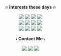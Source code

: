 <p align="center">🔥<strong> Interests these days </strong>🔥</p>
<p align="center">
  <img src=https://img.shields.io/badge/Kotlin-7F52FF?style=flat-square&logo=Kotlin&logoColor=white>
  <img src=https://img.shields.io/badge/Kafka-231F20?style=flat-square&logo=ApacheKafka&logoColor=white>
  <img src=https://img.shields.io/badge/SpringBoot-6DB33F?style=flat-square&logo=SpringBoot&logoColor=white>
  <img src=https://img.shields.io/badge/Istio-466BB0?style=flat-square&logo=Istio&logoColor=white>
  <br>
  <img src=https://img.shields.io/badge/Git-F05032?style=flat-square&logo=Git&logoColor=white>
  <img src=https://img.shields.io/badge/GitActions-2088FF?style=flat-square&logo=GithubActions&logoColor=white>
  <img src=https://img.shields.io/badge/GoCD-94399E?style=flat-square&logo=GoCD&logoColor=white>
  <img src=https://img.shields.io/badge/Terraform-7B42BC?style=flat-square&logo=Terraform&logoColor=white>
  <br>
  <img src=https://img.shields.io/badge/Python-3766AB?style=flat-square&logo=Python&logoColor=white>
  <img src=https://img.shields.io/badge/Docker-2496ED?style=flat-square&logo=Docker&logoColor=white>
  <img src=https://img.shields.io/badge/Kubernetes-326CE5?style=flat-square&logo=Kubernetes&logoColor=white>
  <img src=https://img.shields.io/badge/GO-00ADD8?style=flat-square&logo=GO&logoColor=white>
</p>
<p align="center">📞<strong> Contact Me </strong>📞</p>
<p align="center">
  <a href="https://www.linkedin.com/in/seunghun-shin-8842a8186"><img src=https://img.shields.io/badge/LinkedIn-0A66C2?style=flat-square&logo=LinkedIn&logoColor=white></a>
  <a href="mailto:18shshin@gmail.com"><img src=https://img.shields.io/badge/gmail-EA4335?style=flat-square&logo=gmail&logoColor=white></a>
  <a href="https://velog.io/@softhoon/posts"><img src=https://img.shields.io/badge/velog-20C997?style=flat-square&logo=velog&logoColor=white></a>
</p>
